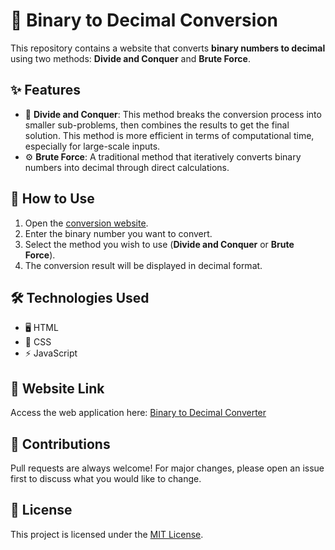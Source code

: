 # 🧮 Binary to Decimal Conversion

This repository contains a website that converts **binary numbers to decimal** using two methods: **Divide and Conquer** and **Brute Force**.

## ✨ Features

- 🔀 **Divide and Conquer**: This method breaks the conversion process into smaller sub-problems, then combines the results to get the final solution. This method is more efficient in terms of computational time, especially for large-scale inputs.
- ⚙️ **Brute Force**: A traditional method that iteratively converts binary numbers into decimal through direct calculations.

## 🚀 How to Use

1. Open the [conversion website](https://faustaakbar.github.io/KonversiBinerDesimal/).
2. Enter the binary number you want to convert.
3. Select the method you wish to use (**Divide and Conquer** or **Brute Force**).
4. The conversion result will be displayed in decimal format.

## 🛠 Technologies Used

- 🖥️ HTML
- 🎨 CSS
- ⚡ JavaScript

## 🔗 Website Link

Access the web application here: [Binary to Decimal Converter](https://faustaakbar.github.io/KonversiBinerDesimal/)

## 🤝 Contributions

Pull requests are always welcome! For major changes, please open an issue first to discuss what you would like to change.

## 📄 License

This project is licensed under the [MIT License](LICENSE).
